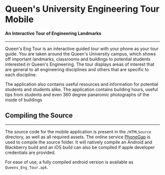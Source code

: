 # Queen's University Engineering Tour Mobile
#### An Interactive Tour of Engineering Landmarks
---

Queen's Eng Tour is an interactive guided tour with your phone as your tour guide. You are taken around the Queen's University campus, which shows off important landmarks, classrooms and buildings to potential students interested in Queen's Engineering. The tour displays areas of interest that are general to all engineering disciplines and others that are specific to each discipline. 

The application also contains useful resources and information for potential students and students alike. The application contains building hours, useful tips from students and even 360 degree panaromic photographs of the inside of buildings

## Compiling the Source
---
The source code for the mobile application is present in the `/HTMLSource` directory, as well as all required assets. The online service [PhoneGap](https://build.phonegap.com/) is used to compile the source folder. It will natively compile an Android and Blackberry build and an iOS build can also be compiled if apple developer credentials are provided.

For ease of use, a fully compiled android version is available as `Queens_Eng_Tour.apk`.